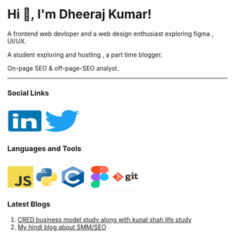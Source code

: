 # Hi 👋, I'm Dheeraj Kumar!

A frontend web devloper and a web design enthusiast exploring figma , UI/UX.

A student exploring and hustling , a part time blogger.

On-page SEO & off-page-SEO analyst. 

---
### Social Links
<a href="https://www.linkedin.com/in/okkdheeraj/" ><img src="https://github.com/devicons/devicon/blob/master/icons/linkedin/linkedin-original.svg" alt="twitter logo" height="50" width="80" /></a>
<a href="https://twitter.com/ysssirrrr" ><img src="https://github.com/devicons/devicon/blob/master/icons/twitter/twitter-original.svg" alt="twitter logo" height="50" width="80" /></a>
---

### Languages and Tools

<img src="https://github.com/devicons/devicon/blob/master/icons/javascript/javascript-original.svg" alt="javascript logo" height="50" width="60" /><img src="https://github.com/devicons/devicon/blob/master/icons/python/python-original.svg" alt="python logo" height="50" width="60" /><img src="https://github.com/devicons/devicon/blob/master/icons/c/c-original.svg" alt="c logo" height="50" width="60" /><img src="https://github.com/devicons/devicon/blob/master/icons/figma/figma-original.svg" alt="figma logo" height="50" width="60" /><img src="https://github.com/devicons/devicon/blob/master/icons/git/git-original-wordmark.svg" alt="git" height="50" width="60" />
---
### Latest Blogs

1. <a href="https://webgoalll.gyangoal.in/2021/06/kunal-shah-cred-biography.html">CRED business model study along with kunal shah life study</a>
2. <a href="https://www.gyangoal.com/2021/08/social-media-marketing-freelancing.html">My hindi blog about SMM/SEO</a>


